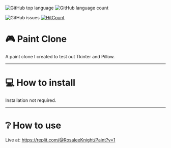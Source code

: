 ![GitHub top language](https://img.shields.io/github/languages/top/RosaleeKnight/paint-clone)
![GitHub language count](https://img.shields.io/github/languages/count/RosaleeKnight/paint-clone)

![GitHub issues](https://img.shields.io/github/issues/RosaleeKnight/paint-clone)
[![HitCount](https://hits.dwyl.com/RosaleeKnight/paint-clone.svg?style=flat)](http://hits.dwyl.com/RosaleeKnight/paint-clone)

# 🎮 Paint Clone
A paint clone I created to test out Tkinter and Pillow.

-----
# 💻 How to install 
Installation not required.

-----
# ❔ How to use
Live at: https://replit.com/@RosaleeKnight/Paint?v=1
